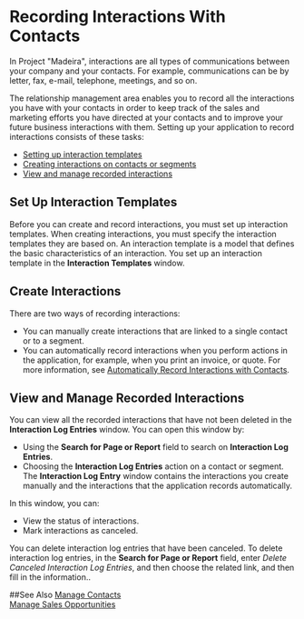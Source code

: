 <properties
                pageTitle="Interactions | Project “Madeira”" 
                description="Describes using interactions with contacts in Project “Madeira”" 
                services="" 
                documentationCenter=“Madeira”
                authors="jswymer"/>

# Recording Interactions With Contacts
In Project "Madeira", interactions are all types of communications between your company and your contacts. For example, communications can be by letter, fax, e-mail, telephone, meetings, and so on.

The relationship management area enables you to record all the interactions you have with your contacts in order to keep track of the sales and marketing efforts you have directed at your contacts and to improve your future business interactions with them. Setting up your application to record interactions consists of these tasks:

* [Setting up interaction templates](#setting-up-interaction-templates)
* [Creating interactions on contacts or segments](#creating-interactions-on-contacts-or-segments)
* [View and manage recorded interactions](#view-and-manage-recorded-interactions)

## Set Up Interaction Templates
Before you can create and record interactions, you must set up interaction templates. When creating interactions, you must specify the interaction templates they are based on. An interaction template is a model that defines the basic characteristics of an interaction.
You set up an interaction template in the **Interaction Templates** window.  
  
## Create Interactions
There are two ways of recording interactions:

* You can manually create interactions that are linked to a single contact or to a segment.  
* You can automatically record interactions when you perform actions in the application, for example, when you print an invoice, or quote. For more information, see [Automatically Record Interactions with Contacts](marketing-auto-record-interactions.md).

## View and Manage Recorded Interactions
You can view all the recorded interactions that have not been deleted in the **Interaction Log Entries** window. You can open this window by:

* Using the **Search for Page or Report** field to search on **Interaction Log Entries**.
* Choosing the **Interaction Log Entries** action on a contact or segment.
The **Interaction Log Entry** window contains the interactions you create manually and the interactions that the application records automatically.

In this window, you can:

* View the status of interactions.
* Mark interactions as canceled.

You can delete interaction log entries that have been canceled. To delete interaction log entries, in the **Search for Page or Report** field, enter *Delete Canceled Interaction Log Entries*, and then choose the related link, and then fill in the information..

##See Also
[Manage Contacts](marketing-contacts.md)  
[Manage Sales Opportunities](marketing-manage-sales-opportunities.md)  
